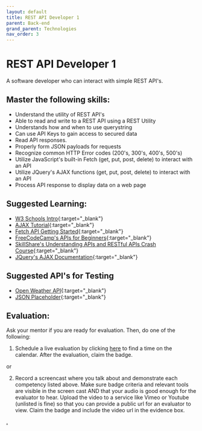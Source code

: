 ```yaml
---
layout: default
title: REST API Developer 1
parent: Back-end
grand_parent: Technologies
nav_order: 3
---
```

# REST API Developer 1

A software developer who can interact with simple REST API's.

## Master the following skills:

- Understand the utility of REST API's
- Able to read and write to a REST API using a REST Utility
- Understands how and when to use querystring
- Can use API Keys to gain access to secured data
- Read API responses.
- Properly form JSON payloads for requests
- Recognize common HTTP Error codes (200's, 300's, 400's, 500's)
- Utilize JavaScript's built-in Fetch (get, put, post, delete) to interact with an API
- Utilize JQuery's AJAX functions (get, put, post, delete) to interact with an API
- Process API response to display data on a web page

## Suggested Learning:

- [W3 Schools Intro](https://www.w3schools.com/jquery/jquery_ajax_intro.asp){:target="\_blank"}
- [AJAX Tutorial](https://www.youtube.com/playlist?list=PL0eyrZgxdwhyeIDc3EA4XGsI9HoWLc6nF){:target="\_blank"}
- [Fetch API Getting Started](https://www.youtube.com/watch?v=uBR2wAvGces){:target="\_blank"}
- [FreeCodeCamp's APIs for Beginners](https://www.freecodecamp.org/news/apis-for-beginners-full-course/){:target="\_blank"}
- [SkillShare's Understanding APIs and RESTful APIs Crash Course](https://www.skillshare.com/classes/Understanding-APIs-and-RESTful-APIs-Crash-Course/1452001627?via=browse-rating-api-layout-grid){:target="\_blank"}
- [JQuery's AJAX Documentation](https://api.jquery.com/category/ajax/){:target="\_blank"}

## Suggested API's for Testing

- [Open Weather API](https://openweathermap.org/api){:target="\_blank"}
- [JSON Placeholder](https://jsonplaceholder.typicode.com/){:target="\_blank"}

## Evaluation:

Ask your mentor if you are ready for evaluation. Then, do one of the following:

1. Schedule a live evaluation by clicking [here](https://webdev.codex.academy/mastery-eval-2?badge=3jJe0VoeSoS5NF_mcACMiA) to find a time on the calendar. After the evaluation, claim the badge.

or

2. Record a screencast where you talk about and demonstrate each competency listed above. Make sure badge criteria and relevant tools are visible in the screen cast AND that your audio is good enough for the evaluator to hear. Upload the video to a service like Vimeo or Youtube (unlisted is fine) so that you can provide a public url for an evaluator to view. Claim the badge and include the video url in the evidence box.

[.](level-2)
